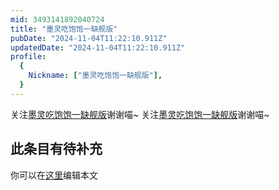 ```yaml
---
mid: 3493141892040724
title: "墨灵吃饱饱一缺舰版"
pubDate: "2024-11-04T11:22:10.911Z"
updatedDate: "2024-11-04T11:22:10.911Z"
profile:
  {
    Nickname: ["墨灵吃饱饱一缺舰版"],
  }
---
```


关注[墨灵吃饱饱一缺舰版](https://space.bilibili.com/3493141892040724)谢谢喵~ 关注[墨灵吃饱饱一缺舰版](https://space.bilibili.com/3493141892040724)谢谢喵~

## 此条目有待补充
你可以在[这里](https://github.com/Yuhanawa/VTuber.ICU/edit/master/src/content/v/墨灵吃饱饱一缺舰版/index.md)编辑本文
